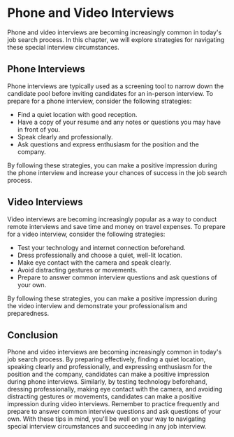 Phone and Video Interviews
=================================================================================

Phone and video interviews are becoming increasingly common in today's job search process. In this chapter, we will explore strategies for navigating these special interview circumstances.

Phone Interviews
----------------

Phone interviews are typically used as a screening tool to narrow down the candidate pool before inviting candidates for an in-person interview. To prepare for a phone interview, consider the following strategies:

* Find a quiet location with good reception.
* Have a copy of your resume and any notes or questions you may have in front of you.
* Speak clearly and professionally.
* Ask questions and express enthusiasm for the position and the company.

By following these strategies, you can make a positive impression during the phone interview and increase your chances of success in the job search process.

Video Interviews
----------------

Video interviews are becoming increasingly popular as a way to conduct remote interviews and save time and money on travel expenses. To prepare for a video interview, consider the following strategies:

* Test your technology and internet connection beforehand.
* Dress professionally and choose a quiet, well-lit location.
* Make eye contact with the camera and speak clearly.
* Avoid distracting gestures or movements.
* Prepare to answer common interview questions and ask questions of your own.

By following these strategies, you can make a positive impression during the video interview and demonstrate your professionalism and preparedness.

Conclusion
----------

Phone and video interviews are becoming increasingly common in today's job search process. By preparing effectively, finding a quiet location, speaking clearly and professionally, and expressing enthusiasm for the position and the company, candidates can make a positive impression during phone interviews. Similarly, by testing technology beforehand, dressing professionally, making eye contact with the camera, and avoiding distracting gestures or movements, candidates can make a positive impression during video interviews. Remember to practice frequently and prepare to answer common interview questions and ask questions of your own. With these tips in mind, you'll be well on your way to navigating special interview circumstances and succeeding in any job interview.
